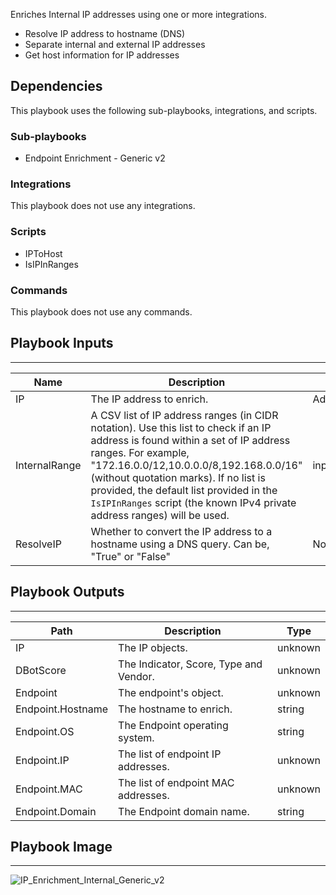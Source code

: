Enriches Internal IP addresses using one or more integrations.

- Resolve IP address to hostname (DNS)
- Separate internal and external IP addresses
- Get host information for IP addresses

## Dependencies
This playbook uses the following sub-playbooks, integrations, and scripts.

### Sub-playbooks
* Endpoint Enrichment - Generic v2

### Integrations
This playbook does not use any integrations.

### Scripts
* IPToHost
* IsIPInRanges

### Commands
This playbook does not use any commands.

## Playbook Inputs
---

| **Name** | **Description** | **Default Value** | **Source** | **Required** |
| --- | --- | --- | --- | --- |
| IP | The IP address to enrich. | Address | IP | Optional |
| InternalRange | A CSV list of IP address ranges (in CIDR notation). Use this list to check if an IP address is found within a set of IP address ranges. For example, "172.16.0.0/12,10.0.0.0/8,192.168.0.0/16" (without quotation marks). If no list is provided, the default list provided in the `IsIPInRanges` script (the known IPv4 private address ranges) will be used. | inputs.InternalRange | - | Optional |
| ResolveIP | Whether to convert the IP address to a hostname using a DNS query. Can be, "True" or "False" | None | inputs.ResolveIP | Required |

## Playbook Outputs
---

| **Path** | **Description** | **Type** |
| --- | --- | --- |
| IP | The IP objects. | unknown |
| DBotScore | The Indicator, Score, Type and Vendor. | unknown |
| Endpoint | The endpoint's object. | unknown |
| Endpoint.Hostname | The hostname to enrich. | string |
| Endpoint.OS | The Endpoint operating system. | string |
| Endpoint.IP | The list of endpoint IP addresses. | unknown |
| Endpoint.MAC | The list of endpoint MAC addresses. | unknown |
| Endpoint.Domain | The Endpoint domain name. | string |

## Playbook Image
---
![IP_Enrichment_Internal_Generic_v2](https://raw.githubusercontent.com/cvescan/cvescan/1bdd5229392bd86f0cc58265a24df23ee3f7e662/docs/images/playbooks/IP_Enrichment_Internal_Generic_v2.png)
